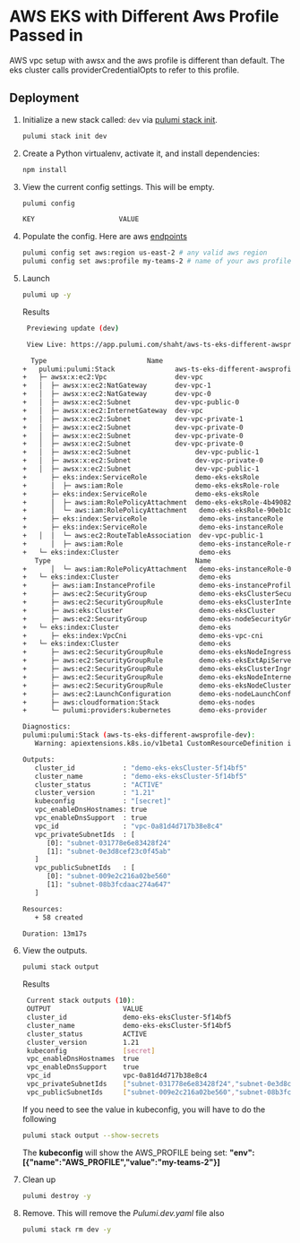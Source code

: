 # AWS EKS with Different Aws Profile Passed in

AWS vpc setup with awsx and the aws profile is different than default.  The eks cluster calls providerCredentialOpts to refer to this profile.

## Deployment

1. Initialize a new stack called: `dev` via [pulumi stack init](https://www.pulumi.com/docs/reference/cli/pulumi_stack_init/).

   ```bash
   pulumi stack init dev
   ```

1. Create a Python virtualenv, activate it, and install dependencies:
   ```bash
   npm install
   ```

1. View the current config settings. This will be empty.

   ```bash
   pulumi config
   ```

   ```bash
   KEY                     VALUE
   ```

1. Populate the config.  Here are aws [endpoints](https://docs.aws.amazon.com/general/latest/gr/rande.html)
      ```bash
   pulumi config set aws:region us-east-2 # any valid aws region
   pulumi config set aws:profile my-teams-2 # name of your aws profile in .aws/credentials
   ```

1. Launch

   ```bash
   pulumi up -y
   ```

   Results
   ```bash
    Previewing update (dev)

    View Live: https://app.pulumi.com/shaht/aws-ts-eks-different-awsprofile/dev/updates/39

     Type                         Name                                 Status       
   +   pulumi:pulumi:Stack               aws-ts-eks-different-awsprofile-dev  creating     
   +   ├─ awsx:x:ec2:Vpc                 dev-vpc                              created      
   +   │  ├─ awsx:x:ec2:NatGateway       dev-vpc-1                            creating     
   +   │  ├─ awsx:x:ec2:NatGateway       dev-vpc-0                            creating     
   +   │  ├─ awsx:x:ec2:Subnet           dev-vpc-public-0                     creating.    
   +   │  ├─ awsx:x:ec2:InternetGateway  dev-vpc                              creating.    
   +   │  ├─ awsx:x:ec2:Subnet           dev-vpc-private-1                    creating.    
   +   │  ├─ awsx:x:ec2:Subnet           dev-vpc-private-0                    creating.    
   +   │  ├─ awsx:x:ec2:Subnet           dev-vpc-private-0                    creating..   
   +   │  ├─ awsx:x:ec2:Subnet           dev-vpc-private-0                    creating...  
   +   │  ├─ awsx:x:ec2:Subnet                dev-vpc-public-1                     creating     
   +   │  ├─ awsx:x:ec2:Subnet                dev-vpc-private-0                    created      
   +   │  ├─ awsx:x:ec2:Subnet                dev-vpc-public-1                     created      
   +      ├─ eks:index:ServiceRole            demo-eks-eksRole                     creating     
   +      │  ├─ aws:iam:Role                  demo-eks-eksRole-role                created      
   +      ├─ eks:index:ServiceRole            demo-eks-eksRole                     created      
   +      │  ├─ aws:iam:RolePolicyAttachment  demo-eks-eksRole-4b490823            created      
   +      │  └─ aws:iam:RolePolicyAttachment   demo-eks-eksRole-90eb1c99            created      
   +      ├─ eks:index:ServiceRole             demo-eks-instanceRole                  created      
   +      ├─ eks:index:ServiceRole             demo-eks-instanceRole                  created      
   +   │  │  └─ aws:ec2:RouteTableAssociation  dev-vpc-public-1                       created      
   +      │  ├─ aws:iam:Role                   demo-eks-instanceRole-role             created      
   +   └─ eks:index:Cluster                    demo-eks                               creating...  
      Type                                    Name                                   Status       Info
   +      │  └─ aws:iam:RolePolicyAttachment   demo-eks-instanceRole-03516f97         created      
   +   └─ eks:index:Cluster                    demo-eks                               creating...  
   +      ├─ aws:iam:InstanceProfile           demo-eks-instanceProfile               created      
   +      ├─ aws:ec2:SecurityGroup             demo-eks-eksClusterSecurityGroup            created      
   +      ├─ aws:ec2:SecurityGroupRule         demo-eks-eksClusterInternetEgressRule       created      
   +      ├─ aws:eks:Cluster                   demo-eks-eksCluster                         created      Cluster is ready
   +      ├─ aws:ec2:SecurityGroup             demo-eks-nodeSecurityGroup                  created      
   +   └─ eks:index:Cluster                    demo-eks                                    creating.    
   +      ├─ eks:index:VpcCni                  demo-eks-vpc-cni                            created      
   +   └─ eks:index:Cluster                    demo-eks                                    creating..   
   +      ├─ aws:ec2:SecurityGroupRule         demo-eks-eksNodeIngressRule                 created     
   +      ├─ aws:ec2:SecurityGroupRule         demo-eks-eksExtApiServerClusterIngressRule  created     
   +      ├─ aws:ec2:SecurityGroupRule         demo-eks-eksClusterIngressRule              created     
   +      ├─ aws:ec2:SecurityGroupRule         demo-eks-eksNodeInternetEgressRule          created     
   +      ├─ aws:ec2:SecurityGroupRule         demo-eks-eksNodeClusterIngressRule          created     
   +      ├─ aws:ec2:LaunchConfiguration       demo-eks-nodeLaunchConfiguration            created     
   +      ├─ aws:cloudformation:Stack          demo-eks-nodes                              created     
   +      └─ pulumi:providers:kubernetes       demo-eks-provider                           created     
   
   Diagnostics:
   pulumi:pulumi:Stack (aws-ts-eks-different-awsprofile-dev):
      Warning: apiextensions.k8s.io/v1beta1 CustomResourceDefinition is deprecated in v1.16+, unavailable in v1.22+; use apiextensions.k8s.io/v1 CustomResourceDefinition
   
   Outputs:
      cluster_id            : "demo-eks-eksCluster-5f14bf5"
      cluster_name          : "demo-eks-eksCluster-5f14bf5"
      cluster_status        : "ACTIVE"
      cluster_version       : "1.21"
      kubeconfig            : "[secret]"
      vpc_enableDnsHostnames: true
      vpc_enableDnsSupport  : true
      vpc_id                : "vpc-0a81d4d717b38e8c4"
      vpc_privateSubnetIds  : [
         [0]: "subnet-031778e6e83428f24"
         [1]: "subnet-0e3d8cef23c0f45ab"
      ]
      vpc_publicSubnetIds   : [
         [0]: "subnet-009e2c216a02be560"
         [1]: "subnet-08b3fcdaac274a647"
      ]

   Resources:
      + 58 created

   Duration: 13m17s

1. View the outputs.
   ```bash
   pulumi stack output
   ```

   Results
   ```bash
    Current stack outputs (10):
    OUTPUT                  VALUE
    cluster_id              demo-eks-eksCluster-5f14bf5
    cluster_name            demo-eks-eksCluster-5f14bf5
    cluster_status          ACTIVE
    cluster_version         1.21
    kubeconfig              [secret]
    vpc_enableDnsHostnames  true
    vpc_enableDnsSupport    true
    vpc_id                  vpc-0a81d4d717b38e8c4
    vpc_privateSubnetIds    ["subnet-031778e6e83428f24","subnet-0e3d8cef23c0f45ab"]
    vpc_publicSubnetIds     ["subnet-009e2c216a02be560","subnet-08b3fcdaac274a647"]
   ```

   If you need to see the value in kubeconfig, you will have to do the following
   ```bash
   pulumi stack output --show-secrets
   ```

   The **kubeconfig** will show the AWS_PROFILE being set:
   **"env":[{"name":"AWS_PROFILE","value":"my-teams-2"}]** 

1. Clean up
   ```bash
   pulumi destroy -y
   ```

1. Remove.  This will remove the *Pulumi.dev.yaml* file also
   ```bash
   pulumi stack rm dev -y
   ```